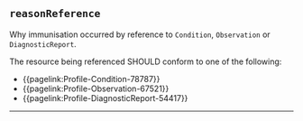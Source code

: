 ## `reasonReference`

Why immunisation occurred by reference to `Condition`, `Observation` or `DiagnosticReport`. 

The resource being referenced SHOULD conform to one of the following:

- {{pagelink:Profile-Condition-78787}}
- {{pagelink:Profile-Observation-67521}}
- {{pagelink:Profile-DiagnosticReport-54417}}

---